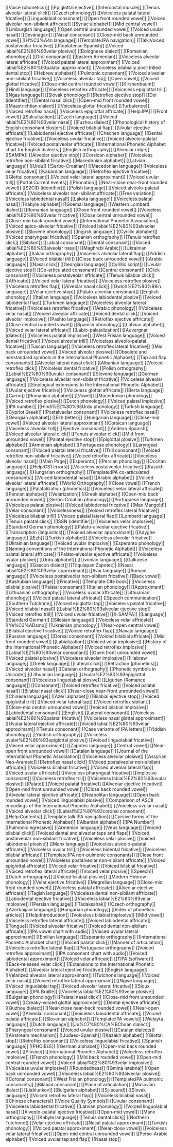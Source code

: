 [[Voice (phonetics)]]
[[Epiglottal ejective]]
[[Intercostal muscle]]
[[Tenuis alveolar lateral click]]
[[Czech phonology]]
[[Voiceless palatal lateral fricative]]
[[Linguolabial consonant]]
[[Open front rounded vowel]]
[[Voiced alveolar non-sibilant affricate]]
[[Syriac alphabet]]
[[Mid central vowel]]
[[Limburgish language]]
[[Open central unrounded vowel]]
[[Voiced uvular nasal]]
[[Devanagari]]
[[Nasal consonant]]
[[Close-mid back unrounded vowel]]
[[H%C3%A4n language]]
[[Template:IPA navigation]]
[[Talk:Voiced postalveolar fricative]]
[[Rioplatense Spanish]]
[[Voiced labial%E2%80%93velar plosive]]
[[Bolognese dialect]]
[[Romanian phonology]]
[[Oral consonant]]
[[Eastern Armenian]]
[[Voiceless alveolar lateral affricate]]
[[Voiced palatal lateral approximant]]
[[Voiced labial%E2%80%93palatal approximant]]
[[Voiceless bilabially post-trilled dental stop]]
[[Hebrew alphabet]]
[[Pulmonic consonant]]
[[Voiced alveolar non-sibilant fricative]]
[[Voiceless alveolar tap]]
[[Open vowel]]
[[Voiced glottal fricative]]
[[Close-mid central rounded vowel]]
[[Kirshenbaum]]
[[Hindi language]]
[[Voiceless retroflex affricate]]
[[Voiceless epiglottal trill]]
[[Ngas language]]
[[Slovak phonology]]
[[Retroflex ejective stop]]
[[Doi (identifier)]]
[[Dental nasal click]]
[[Open-mid front rounded vowel]]
[[Maastrichtian dialect]]
[[Voiceless glottal fricative]]
[[Turbulence]]
[[Voiced retroflex nasal]]
[[Voiceless epiglottal affricate]]
[[Help:IPA]]
[[Front vowel]]
[[Sulcalization]]
[[Czech language]]
[[Voiced labial%E2%80%93velar nasal]]
[[Fuzhou dialect]]
[[Phonological history of English consonant clusters]]
[[Voiced bilabial flap]]
[[Uvular ejective affricate]]
[[Labiodental ejective affricate]]
[[Chechen language]]
[[Dental ejective fricative]]
[[Voiceless uvular fricative]]
[[Voiced alveolo-palatal fricative]]
[[Voiced postalveolar affricate]]
[[International Phonetic Alphabet chart for English dialects]]
[[English orthography]]
[[Alveolar ridge]]
[[SAMPA]]
[[Alveolar ejective stop]]
[[Corsican alphabet]]
[[Voiceless retroflex non-sibilant fricative]]
[[Macedonian alphabet]]
[[Latvian language]]
[[Urdu]]
[[Serbo-Croatian]]
[[Macedonian language]]
[[Voiceless velar fricative]]
[[Kabardian language]]
[[Retroflex ejective fricative]]
[[Glottal consonant]]
[[Voiced velar lateral approximant]]
[[Voiced uvular trill]]
[[Portal:Current events]]
[[Phonation]]
[[Near-close near-front rounded vowel]]
[[S2CID (identifier)]]
[[Polish language]]
[[Voiced alveolo-palatal affricate]]
[[Voiceless alveolar non-sibilant affricate]]
[[Free variation]]
[[Voiceless labiodental nasal]]
[[Lakota language]]
[[Voiceless palatal nasal]]
[[Kabyle alphabet]]
[[Goemai language]]
[[Western Lombard dialect]]
[[Romanian language]]
[[Close front rounded vowel]]
[[Voiceless labial%E2%80%93velar fricative]]
[[Close central unrounded vowel]]
[[Close-mid back rounded vowel]]
[[International Phonetic Association]]
[[Voiced apico-alveolar fricative]]
[[Voiced labial%E2%80%93alveolar plosive]]
[[Slovene phonology]]
[[Ingush language]]
[[Cyrillic alphabet]]
[[Voiced pharyngeal fricative]]
[[Spanish orthography]]
[[Tenuis retroflex click]]
[[Sibilant]]
[[Labial consonant]]
[[Dental consonant]]
[[Voiced labial%E2%80%93alveolar nasal]]
[[Maghrebi Arabic]]
[[Ukrainian alphabet]]
[[Italian orthography]]
[[Voiceless alveolar lateral flap]]
[[Yiddish language]]
[[Voiced bilabial trill]]
[[Close back unrounded vowel]]
[[Arabic language]]
[[Nasal click]]
[[Georgian language]]
[[Cyrillic script]]
[[Uvular ejective stop]]
[[Co-articulated consonant]]
[[Central consonant]]
[[Click consonant]]
[[Voiceless postalveolar affricate]]
[[Tenuis bilabial click]]
[[Affricate]]
[[Voiced velar lateral fricative]]
[[Voiceless retroflex plosive]]
[[Voiceless retroflex flap]]
[[Alveolar nasal click]]
[[Gwich%E2%80%99in language]]
[[Velar ejective stop]]
[[Palato-alveolar consonant]]
[[English phonology]]
[[Italian language]]
[[Voiceless labiodental plosive]]
[[Voiced labiodental flap]]
[[Turkmen language]]
[[Voiceless alveolar lateral fricative]]
[[Voiceless retroflex fricative]]
[[Arabic phonology]]
[[Voiceless velar nasal]]
[[Voiced alveolar affricate]]
[[Voiced dental click]]
[[Voiced alveolar implosive]]
[[Pashto language]]
[[Retroflex ejective affricate]]
[[Close central rounded vowel]]
[[Spanish phonology]]
[[Latvian alphabet]]
[[Voiced velar lateral affricate]]
[[Labio-palatalization]]
[[Auvergnat (dialect)]]
[[Voiceless palatal implosive]]
[[West Frisian language]]
[[Voiced dental fricative]]
[[Voiced alveolar trill]]
[[Voiceless alveolo-palatal fricative]]
[[Tuscan language]]
[[Voiceless retroflex lateral fricative]]
[[Mid back unrounded vowel]]
[[Voiced alveolar plosive]]
[[Obsolete and nonstandard symbols in the International Phonetic Alphabet]]
[[Tap and flap consonants]]
[[Alveolar lateral nasal click]]
[[Albanian language]]
[[Voiced retroflex click]]
[[Voiceless dental fricative]]
[[Polish orthography]]
[[Labial%E2%80%93uvular consonant]]
[[Slovene language]]
[[German language]]
[[Voiceless alveolar non-sibilant fricative]]
[[Voiceless alveolar affricate]]
[[Sinological extensions to the International Phonetic Alphabet]]
[[Uvular ejective fricative]]
[[Voiceless glottal affricate]]
[[Berta language]]
[[Caron]]
[[Romanian alphabet]]
[[Vowel]]
[[Macedonian phonology]]
[[Voiced retroflex plosive]]
[[Dutch phonology]]
[[Voiced palatal implosive]]
[[IPA number]]
[[Hindi%E2%80%93Urdu phonology]]
[[Turkish language]]
[[Cypriot Greek]]
[[Postalveolar consonant]]
[[Voiceless retroflex nasal]]
[[Georgian alphabet]]
[[Ezh (letter)]]
[[Hungarian language]]
[[Close-mid vowel]]
[[Voiced alveolar lateral approximant]]
[[Corsican language]]
[[Voiceless alveolar trill]]
[[Ejective consonant]]
[[Andean Spanish]]
[[Voiced alveolar lateral click]]
[[Tenuis alveolar click]]
[[Mid front unrounded vowel]]
[[Palatal ejective stop]]
[[Epiglottal plosive]]
[[Turkmen alphabet]]
[[Armenian alphabet]]
[[Portuguese phonology]]
[[Laryngeal consonant]]
[[Voiced palatal lateral fricative]]
[[Trill consonant]]
[[Voiced retroflex non-sibilant fricative]]
[[Voiced retroflex affricate]]
[[Voiceless alveolar nasal]]
[[Main Page]]
[[Esperanto]]
[[Persian phonology]]
[[Occitan language]]
[[Help:CS1 errors]]
[[Voiceless postalveolar fricative]]
[[Kazakh language]]
[[Hungarian orthography]]
[[Template:IPA co-articulated consonants]]
[[Voiced labiodental nasal]]
[[Arabic alphabet]]
[[Voiced alveolar lateral affricate]]
[[World Orthography]]
[[Close vowel]]
[[French language]]
[[Palatalization (phonetics)]]
[[Voiceless velar lateral affricate]]
[[Persian alphabet]]
[[Velarization]]
[[Greek alphabet]]
[[Open-mid back unrounded vowel]]
[[Serbo-Croatian phonology]]
[[Portuguese language]]
[[Voiceless palatal plosive]]
[[Voiced labiodental fricative]]
[[Max Mangold]]
[[Velar consonant]]
[[Voicelessness]]
[[Voiced retroflex lateral fricative]]
[[Voiceless bilabial trill]]
[[Voiced palatal lateral flap]]
[[Lombard language]]
[[Tenuis palatal click]]
[[ISSN (identifier)]]
[[Voiceless velar implosive]]
[[Standard German phonology]]
[[Palato-alveolar ejective fricative]]
[[Transcription (linguistics)]]
[[Voiced alveolar approximant]]
[[Adyghe language]]
[[Ezh]]
[[Turkish alphabet]]
[[Voiceless alveolar fricative]]
[[Ukrainian language]]
[[Voiced uvular implosive]]
[[Esperanto phonology]]
[[Naming conventions of the International Phonetic Alphabet]]
[[Voiceless palatal lateral affricate]]
[[Palato-alveolar ejective affricate]]
[[Voiceless uvular plosive]]
[[Urdu alphabet]]
[[Livonian language]]
[[Gallurese language]]
[[Gascon dialect]]
[[Tilquiapan Zapotec]]
[[Nasal labial%E2%80%93velar approximant]]
[[Avar language]]
[[Romani language]]
[[Voiceless postalveolar non-sibilant fricative]]
[[Back vowel]]
[[Kashubian language]]
[[Fricative]]
[[Template:Cite book]]
[[Voiceless bilabial plosive]]
[[Palatal consonant]]
[[Italian phonology]]
[[Approximant]]
[[Lithuanian orthography]]
[[Voiceless uvular affricate]]
[[Lithuanian phonology]]
[[Voiced palatal lateral affricate]]
[[Speech communication]]
[[Southern Tutchone]]
[[Voiced epiglottal tap]]
[[Voiceless palatal fricative]]
[[Voiced bilabial nasal]]
[[Labial%E2%80%93alveolar ejective stop]]
[[Voiced retroflex trill]]
[[Voiced uvular fricative]]
[[X-SAMPA]]
[[Language]]
[[Standard German]]
[[Silesian language]]
[[Voiceless velar affricate]]
[[Ye%C3%ADsmo]]
[[Ukrainian phonology]]
[[Near-open central vowel]]
[[Bilabial ejective fricative]]
[[Voiced retroflex flap]]
[[Navajo language]]
[[Russian language]]
[[Dorsal consonant]]
[[Voiced bilabial affricate]]
[[Mid front rounded vowel]]
[[Labialization]]
[[Voiced velar implosive]]
[[History of the International Phonetic Alphabet]]
[[Voiced retroflex implosive]]
[[Labial%E2%80%93velar consonant]]
[[Open front unrounded vowel]]
[[Voiced palatal plosive]]
[[Voiceless alveolar implosive]]
[[Hebrew language]]
[[Greek language]]
[[Lateral click]]
[[Retraction (phonetics)]]
[[Voiced alveolar nasal]]
[[Catalan orthography]]
[[Phonetic symbols in Unicode]]
[[Lithuanian language]]
[[Uvular%E2%80%93epiglottal consonant]]
[[Voiceless linguolabial plosive]]
[[Ligurian (Romance language)]]
[[Consonant]]
[[Voiced retroflex fricative]]
[[Voiced palatal nasal]]
[[Bilabial nasal click]]
[[Near-close near-front unrounded vowel]]
[[Chinese language]]
[[Azeri alphabet]]
[[Bilabial ejective stop]]
[[Voiced epiglottal trill]]
[[Voiced velar lateral tap]]
[[Voiced retroflex sibilant]]
[[Close-mid central unrounded vowel]]
[[Voiced bilabial implosive]]
[[Labiodental consonant]]
[[English]]
[[Lateral consonant]]
[[Voiceless labial%E2%80%93palatal fricative]]
[[Voiceless nasal glottal approximant]]
[[Uvular lateral ejective affricate]]
[[Voiced labial%E2%80%93velar approximant]]
[[Tenuis consonant]]
[[Case variants of IPA letters]]
[[Yiddish phonology]]
[[Yiddish orthography]]
[[Voiceless uvular%E2%80%93epiglottal plosive]]
[[Voiced linguolabial fricative]]
[[Voiced velar approximant]]
[[Zapotec language]]
[[Central vowel]]
[[Near-open front unrounded vowel]]
[[Catalan language]]
[[Journal of the International Phonetic Association]]
[[Voiceless alveolar plosive]]
[[Assyrian Neo-Aramaic]]
[[Retroflex nasal click]]
[[Voiced postalveolar non-sibilant affricate]]
[[Voiceless bilabial fricative]]
[[Voiced alveolar lateral flap]]
[[Voiced uvular affricate]]
[[Voiceless pharyngeal fricative]]
[[Implosive consonant]]
[[Voiceless retroflex trill]]
[[Voiceless labial%E2%80%93uvular plosive]]
[[Palate]]
[[Voiced palatal fricative]]
[[Alveolar ejective fricative]]
[[Open-mid front unrounded vowel]]
[[Close back rounded vowel]]
[[Alveolar lateral ejective affricate]]
[[Neapolitan language]]
[[Open back rounded vowel]]
[[Voiced linguolabial plosive]]
[[Comparison of ASCII encodings of the International Phonetic Alphabet]]
[[Voiceless uvular nasal]]
[[Voiced alveolar click]]
[[Labial%E2%80%93coronal consonant]]
[[Help:Contents]]
[[Template talk:IPA navigation]]
[[Cursive forms of the International Phonetic Alphabet]]
[[Albanian alphabet]]
[[IPA Number]]
[[Pulmonic egressive]]
[[Armenian language]]
[[Veps language]]
[[Voiced bilabial click]]
[[Voiced dental and alveolar taps and flaps]]
[[Voiced postalveolar non-sibilant fricative]]
[[Voiceless velar plosive]]
[[Voiced labiodental plosive]]
[[Manx language]]
[[Voiceless alveolo-palatal affricate]]
[[Voiceless uvular trill]]
[[Voiceless bidental fricative]]
[[Voiceless bilabial affricate]]
[[Template:IPA non-pulmonic consonants]]
[[Close front unrounded vowel]]
[[Voiceless postalveolar non-sibilant affricate]]
[[Voiced epiglottal affricate]]
[[Voiced velar fricative]]
[[Voiced bilabial fricative]]
[[Voiced retroflex lateral affricate]]
[[Voiced velar plosive]]
[[Speech]]
[[Dutch orthography]]
[[Voiced bilabial plosive]]
[[Modern Hebrew phonology]]
[[Velar ejective fricative]]
[[Megrelian language]]
[[Close-mid front rounded vowel]]
[[Voiceless palatal affricate]]
[[Alveolar ejective affricate]]
[[Tagish language]]
[[Voiceless dental non-sibilant affricate]]
[[Labiodental ejective fricative]]
[[Voiceless labial%E2%80%93velar implosive]]
[[Persian language]]
[[Tadaksahak]]
[[Czech orthography]]
[[Azerbaijani language]]
[[Hungarian phonology]]
[[Index of phonetics articles]]
[[Help:Introduction]]
[[Voiceless bilabial implosive]]
[[Mid vowel]]
[[Voiceless retroflex lateral affricate]]
[[Voiced labiodental affricate]]
[[Tongue]]
[[Voiced alveolar fricative]]
[[Voiced dental non-sibilant affricate]]
[[IPA vowel chart with audio]]
[[Voiced uvular lateral approximant]]
[[Emilian language]]
[[Esperanto orthography]]
[[International Phonetic Alphabet chart]]
[[Voiced palatal click]]
[[Manner of articulation]]
[[Voiceless retroflex lateral flap]]
[[Portuguese orthography]]
[[Voiced retroflex approximant]]
[[IPA consonant chart with audio]]
[[Voiced labiodental approximant]]
[[Voiced velar affricate]]
[[TIPA (software)]]
[[Back-released velar click]]
[[Extensions to the International Phonetic Alphabet]]
[[Alveolar lateral ejective fricative]]
[[English language]]
[[Velarized alveolar lateral approximant]]
[[Tutchone language]]
[[Voiced velar nasal]]
[[Voiced retroflex lateral approximant]]
[[Ngwe language]]
[[Voiced linguolabial tap]]
[[Voiced alveolar lateral fricative]]
[[Sioux language]]
[[IPA Braille]]
[[Voiceless labial%E2%80%93velar plosive]]
[[Bulgarian phonology]]
[[Palatal nasal click]]
[[Close-mid front unrounded vowel]]
[[Creaky-voiced glottal approximant]]
[[Dental ejective affricate]]
[[Quzhou dialect]]
[[Near-close near-back rounded vowel]]
[[Near-open vowel]]
[[Alveolar consonant]]
[[Voiceless labiodental affricate]]
[[Voiced palatal affricate]]
[[Slovenian alphabet]]
[[Template:IPA vowels]]
[[Welayta language]]
[[Dutch language]]
[[Ju%C7%80%CA%BChoan dialect]]
[[Pharyngeal consonant]]
[[Voiced uvular plosive]]
[[Catalan dialects]]
[[Airstream mechanism]]
[[Judaeo-Spanish]]
[[Kazakh alphabet]]
[[Glottal stop]]
[[Retroflex consonant]]
[[Voiceless linguolabial fricative]]
[[Spanish language]]
[[PHOIBLE]]
[[German alphabet]]
[[Open-mid back rounded vowel]]
[[Plosive]]
[[International Phonetic Alphabet]]
[[Voiceless retroflex implosive]]
[[French phonology]]
[[Mid back rounded vowel]]
[[Open-mid central rounded vowel]]
[[Voiced labial%E2%80%93velar implosive]]
[[Voiceless uvular implosive]]
[[Roundedness]]
[[Gmina Istebna]]
[[Open back unrounded vowel]]
[[Voiceless labial%E2%80%93alveolar plosive]]
[[Coronal consonant]]
[[West Frisian phonology]]
[[Template:IPA pulmonic consonants]]
[[Bilabial consonant]]
[[Place of articulation]]
[[Masovian dialect]]
[[Jablunkov]]
[[Bulgarian alphabet]]
[[Sj-sound]]
[[Slovak language]]
[[Voiced retroflex lateral flap]]
[[Voiceless bilabial nasal]]
[[Chinese characters]]
[[Voice Quality Symbols]]
[[Uvular consonant]]
[[Voiceless labiodental fricative]]
[[Latvian phonology]]
[[Voiced linguolabial nasal]]
[[Alveolo-palatal ejective fricative]]
[[Open-mid vowel]]
[[Manx orthography]]
[[Kabyle language]]
[[Tenuis dental click]]
[[Northern Tutchone]]
[[Velar ejective affricate]]
[[Nasal palatal approximant]]
[[Turkish phonology]]
[[Voiced palatal approximant]]
[[Near-close vowel]]
[[Voiceless velar lateral fricative]]
[[Open-mid central unrounded vowel]]
[[Perso-Arabic alphabet]]
[[Voiced uvular tap and flap]]
[[Nasal stop]]
